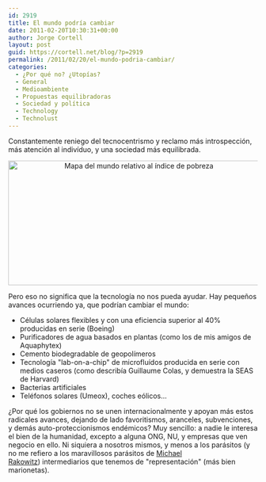 ```yaml
---
id: 2919
title: El mundo podría cambiar
date: 2011-02-20T10:30:31+00:00
author: Jorge Cortell
layout: post
guid: https://cortell.net/blog/?p=2919
permalink: /2011/02/20/el-mundo-podria-cambiar/
categories:
  - ¿Por qué no? ¿Utopías?
  - General
  - Medioambiente
  - Propuestas equilibradoras
  - Sociedad y polí­tica
  - Technology
  - Technolust
---
```

Constantemente reniego del tecnocentrismo y reclamo más introspección, más atención al indivíduo, y una sociedad más equilibrada.

<p style="text-align: center">
  <a href="https://www.worldmapper.org/"><img class="aligncenter" title="Mapa del mundo relativo al índice de pobreza" src="https://www.worldmapper.org/images/smallpng/174.png" alt="Mapa del mundo relativo al índice de pobreza" width="512" height="252" /></a>
</p>

Pero eso no significa que la tecnología no nos pueda ayudar. Hay pequeños avances ocurriendo ya, que podrían cambiar el mundo:

  * Células solares flexibles y con una eficiencia superior al 40% producidas en serie (Boeing)
  * Purificadores de agua basados en plantas (como los de mis amigos de Aquaphytex)
  * Cemento biodegradable de geopolímeros
  * Tecnología "lab-on-a-chip" de microfluídos producida en serie con medios caseros (como describía Guillaume Colas, y demuestra la SEAS de Harvard)
  * Bacterias artificiales
  * Teléfonos solares (Umeox), coches eólicos...

¿Por qué los gobiernos no se unen internacionalmente y apoyan más estos radicales avances, dejando de lado favoritismos, aranceles, subvenciones, y demás auto-proteccionismos endémicos? Muy sencillo: a nadie le interesa el bien de la humanidad, excepto a alguna ONG, NU, y empresas que ven negocio en ello. Ni siquiera a nosotros mismos, y menos a los parásitos (y no me refiero a los maravillosos parásitos de <a title="https://michaelrakowitz.com/projects/parasite/" href="https://michaelrakowitz.com/projects/parasite/" target="_blank">Michael Rakowitz</a>) intermediarios que tenemos de "representación" (más bien marionetas).